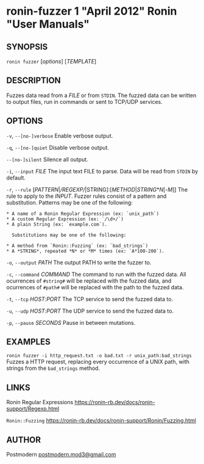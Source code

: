 # ronin-fuzzer 1 "April 2012" Ronin "User Manuals"

## SYNOPSIS

`ronin fuzzer` [*options*] [*TEMPLATE*]

## DESCRIPTION

Fuzzes data read from a *FILE* or from `STDIN`. The fuzzed data can be written
to output files, run in commands or sent to TCP/UDP services.

## OPTIONS

`-v`, `--[no-]verbose`
	Enable verbose output.

`-q`, `--[no-]quiet`
	Disable verbose output.

`--[no-]silent`
	Silence all output.

`-i`, `--input` *FILE*
	The input text FILE to parse. Data will be read from `STDIN` by default.

`-r`, `--rule` [*PATTERN*|*/REGEXP/*|STRING]:[*METHOD*|*STRING***N*[-*M*]]
	The rule to apply to the *INPUT*. Fuzzer rules consist of a pattern and 
	substitution. Patterns may be one of the following:

	* A name of a Ronin Regular Expression (ex: `unix_path`)
	* A custom Regular Expression (ex: `/\d+/`)
	* A plain String (ex: `example.com`).

	  Substitutions may be one of the following:

	* A method from `Ronin::Fuzzing` (ex: `bad_strings`)
	* A *STRING*, repeated *N* or *M* times (ex: `A*100-200`).

`-o`, `--output` *PATH*
	The output PATH to write the fuzzer to.

`-c`, `--command` *COMMAND*
	The command to run with the fuzzed data. All ocurrences of `#string#`
	will be replaced with the fuzzed data, and ocurrences of `#path#` will
	be replaced with the path to the fuzzed data.

`-t`, `--tcp` *HOST*:*PORT*
	The TCP service to send the fuzzed data to.

`-u`, `--udp` *HOST*:*PORT*
	The UDP service to send the fuzzed data to.

`-p`, `--pause` *SECONDS*
  Pause in between mutations.

## EXAMPLES

`ronin fuzzer -i http_request.txt -o bad.txt -r unix_path:bad_strings`
	Fuzzes a HTTP request, replacing every occurrence of a UNIX path, with
	strings from the `bad_strings` method.

## LINKS

Ronin Regular Expressions
	https://ronin-rb.dev/docs/ronin-support/Regexp.html

`Ronin::Fuzzing`
	https://ronin-rb.dev/docs/ronin-support/Ronin/Fuzzing.html

## AUTHOR

Postmodern <postmodern.mod3@gmail.com>


